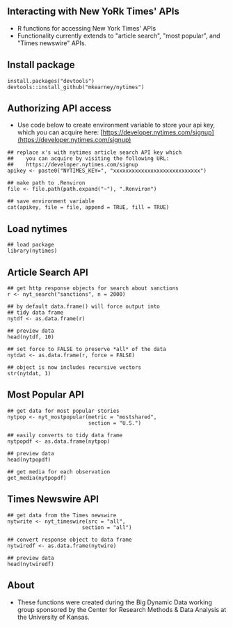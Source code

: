 ## Interacting with New YoRk Times' APIs

- R functions for accessing New York Times' APIs
- Functionality currently extends to "article search", "most
  popular", and "Times newswire" APIs.

## Install package

```{r}
install.packages("devtools")
devtools::install_github("mkearney/nytimes")
```

## Authorizing API access
- Use code below to create environment variable to store your api key,
  which you can acquire here:
  [https://developer.nytimes.com/signup](https://developer.nytimes.com/signup)

```{r}
## replace x's with nytimes article search API key which
##    you can acquire by visiting the following URL:
##    https://developer.nytimes.com/signup
apikey <- paste0("NYTIMES_KEY=", "xxxxxxxxxxxxxxxxxxxxxxxxxxxx")

## make path to .Renviron
file <- file.path(path.expand("~"), ".Renviron")

## save environment variable
cat(apikey, file = file, append = TRUE, fill = TRUE)
```

## Load nytimes

```{r}
## load package
library(nytimes)
```

## Article Search API

```{r}
## get http response objects for search about sanctions
r <- nyt_search("sanctions", n = 2000)

## by default data.frame() will force output into
## tidy data frame
nytdf <- as.data.frame(r)

## preview data
head(nytdf, 10)

## set force to FALSE to preserve *all* of the data
nytdat <- as.data.frame(r, force = FALSE)

## object is now includes recursive vectors
str(nytdat, 1)
```

## Most Popular API

```{r}
## get data for most popular stories
nytpop <- nyt_mostpopular(metric = "mostshared",
                          section = "U.S.")

## easily converts to tidy data frame
nytpopdf <- as.data.frame(nytpop)

## preview data
head(nytpopdf)

## get media for each observation
get_media(nytpopdf)
```

## Times Newswire API

```{r}
## get data from the Times newswire
nytwrite <- nyt_timeswire(src = "all",
                        section = "all")

## convert response object to data frame
nytwiredf <- as.data.frame(nytwire)

## preview data
head(nytwiredf)
```


## About
- These functions were created during the Big Dynamic Data working
  group sponsored by the Center for Research Methods & Data Analysis
  at the University of Kansas.

